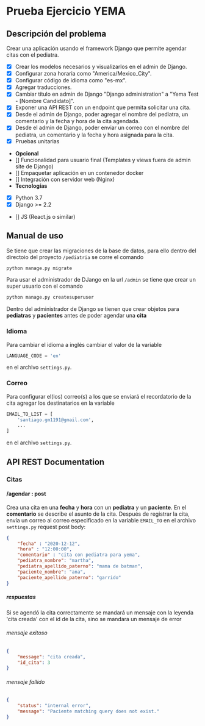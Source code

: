# Prueba Ejercicio YEMA
## Descripción del problema
Crear una aplicación usando el framework Django que permite agendar citas con el pediatra.
- [x] Crear los modelos necesarios y visualizarlos en el admin de Django.
- [x] Configurar zona horaria como "America/Mexico_City".
- [x] Configurar código de idioma como "es-mx".
- [x] Agregar traducciones.
- [x] Cambiar título en admin de Django "Django administration" a "Yema Test - [Nombre Candidato]".
- [x] Exponer una API REST con un endpoint que permita solicitar una cita.
- [x] Desde el admin de Django, poder agregar el nombre del pediatra, un comentario y la fecha y hora de la cita agendada.
- [x] Desde el admin de Django, poder enviar un correo con el nombre del pediatra, un comentario y la fecha y hora asignada para la cita.
- [x] Pruebas unitarias
- **Opcional**
- [] Funcionalidad para usuario final (Templates y views fuera de admin site de Django)
- [] Empaquetar aplicación en un contenedor docker
- [] Integración con servidor web (Nginx)
- **Tecnologías**
- [x] Python 3.7
- [x] Django >= 2.2
- [] JS (React.js o similar)

## Manual de uso

Se tiene que crear las migraciones de la base de datos, para ello dentro del directoio del proyecto `/pediatria` se corre el comando

``` bash
python manage.py migrate
```

Para usar el administrador de DJango en la url `/admin` se tiene que crear un super usuario con el comando

``` bash
python manage.py createsuperuser
```
Dentro del administrador de Django se tienen que crear objetos para **pediatras** y **pacientes** antes de poder agendar una **cita**

### Idioma

Para cambiar el idioma a inglés cambiar el valor de la variable 

``` python
LANGUAGE_CODE = 'en'
```
en el archivo `settings.py`.

### Correo

Para configurar el(los) correo(s) a los que se enviará el recordatorio de la cita agregar los destinatarios en la variable

``` python
EMAIL_TO_LIST = [
    'santiago.gm1191@gmail.com',
    ...
]
```
en el archivo `settings.py`.

## API REST Documentation

### Citas

#### /agendar : post
Crea una cita en una **fecha** y **hora** con un **pediatra** y un **paciente**. En el **comentario** se describe el asunto de la cita. Después de registrar la cita, envía un correo al correo especificado en la variable `EMAIL_TO` en el archivo `settings.py`
request post body:

``` json
{
    "fecha" : "2020-12-12",
    "hora" : "12:00:00",
    "comentario" : "cita con pediatra para yema",
    "pediatra_nombre": "martha",
    "pediatra_apellido_paterno": "mama de batman",
    "paciente_nombre": "ana",
    "paciente_apellido_paterno": "garrido"
}
```

##### respuestas
Si se agendó la cita correctamente se mandará un mensaje con la leyenda 'cita creada' con el id de la cita, sino se mandara un mensaje de error

###### mensaje exitoso
``` json
{
    "message": "cita creada",
    "id_cita": 3
}
```

###### mensaje fallido 
``` json
{
    "status": "internal error",
    "message": "Paciente matching query does not exist."
}
```